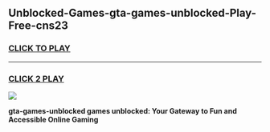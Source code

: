 
## Unblocked-Games-gta-games-unblocked-Play-Free-cns23
<h3>
<a href="https://premium76.site?title=gta-games-unblocked&ref=09A">CLICK TO PLAY</a></h3>
<hr>

<h3>
<a href="https://premium76.site?title=gta-games-unblocked&ref=09A">CLICK 2 PLAY</a>
  
</h3>

<a href="https://premium76.site?title=gta-games-unblocked&ref=09A"><img src="https://clearcache.store/games.png"></a>


**gta-games-unblocked games unblocked: Your Gateway to Fun and Accessible Online Gaming**
